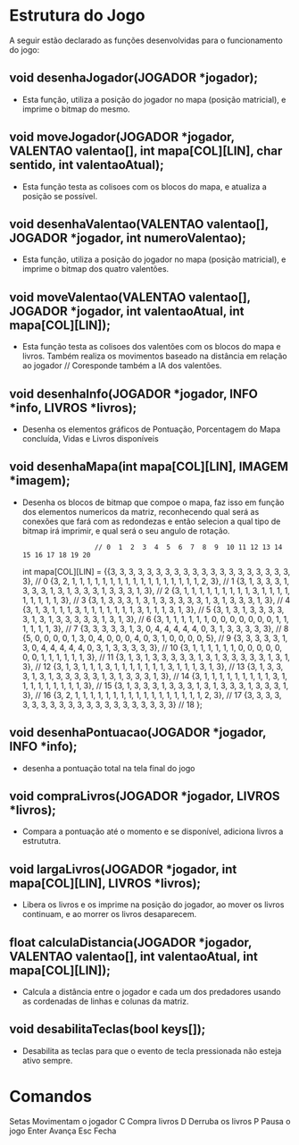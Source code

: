 # Estrutura do Jogo

A seguir estão declarado as funções desenvolvidas para o funcionamento do jogo:


## void desenhaJogador(JOGADOR *jogador);

* Esta função, utiliza a posição do jogador no mapa (posição matricial), e imprime o bitmap do mesmo.

## void moveJogador(JOGADOR *jogador, VALENTAO valentao[], int mapa[COL][LIN], char sentido, int valentaoAtual);

* Esta função testa as colisoes com os blocos do mapa, e atualiza a posição se possível.

## void desenhaValentao(VALENTAO valentao[], JOGADOR *jogador, int numeroValentao);

* Esta função, utiliza a posição do jogador no mapa (posição matricial), e imprime o bitmap dos quatro valentões.

## void moveValentao(VALENTAO valentao[], JOGADOR *jogador, int valentaoAtual, int mapa[COL][LIN]);

* Esta função testa as colisoes dos valentões com os blocos do mapa e livros. Também realiza os movimentos baseado na distância em relação ao jogador // Coresponde também a IA dos valentões.

## void desenhaInfo(JOGADOR *jogador, INFO *info, LIVROS *livros);

* Desenha os elementos gráficos de Pontuação, Porcentagem do Mapa concluída, Vidas e Livros disponíveis

## 	void desenhaMapa(int mapa[COL][LIN], IMAGEM *imagem);

* Desenha os blocos de bitmap que compoe o mapa, faz isso em função dos elementos numericos da matriz, reconhecendo qual será as conexões que fará com as redondezas e então selecion a qual tipo de bitmap irá imprimir, e qual será o seu angulo de rotação.



						// 0  1  2  3  4  5  6  7  8  9  10 11 12 13 14 15 16 17 18 19 20
	int mapa[COL][LIN] = {{3, 3, 3, 3, 3, 3, 3, 3, 3, 3, 3, 3, 3, 3, 3, 3, 3, 3, 3, 3, 3},  // 0
                          {3, 2, 1, 1, 1, 1, 1, 1, 1, 1, 1, 1, 1, 1, 1, 1, 1, 1, 1, 2, 3},  // 1
                          {3, 1, 3, 3, 3, 1, 3, 3, 3, 1, 3, 1, 3, 3, 3, 1, 3, 3, 3, 1, 3},  // 2
                          {3, 1, 1, 1, 1, 1, 1, 1, 1, 1, 3, 1, 1, 1, 1, 1, 1, 1, 1, 1, 3},  // 3
                          {3, 1, 3, 3, 3, 1, 3, 1, 3, 3, 3, 3, 3, 1, 3, 1, 3, 3, 3, 1, 3},  // 4
                          {3, 1, 3, 1, 1, 1, 3, 1, 1, 1, 1, 1, 1, 1, 3, 1, 1, 1, 3, 1, 3},  // 5
                          {3, 1, 3, 1, 3, 3, 3, 3, 3, 1, 3, 1, 3, 3, 3, 3, 3, 1, 3, 1, 3},  // 6
                          {3, 1, 1, 1, 1, 1, 1, 0, 0, 0, 0, 0, 0, 0, 1, 1, 1, 1, 1, 1, 3},  // 7
                          {3, 3, 3, 3, 3, 1, 3, 0, 4, 4, 4, 4, 4, 0, 3, 1, 3, 3, 3, 3, 3},  // 8
                          {5, 0, 0, 0, 0, 1, 3, 0, 4, 0, 0, 0, 4, 0, 3, 1, 0, 0, 0, 0, 5},  // 9
                          {3, 3, 3, 3, 3, 1, 3, 0, 4, 4, 4, 4, 4, 0, 3, 1, 3, 3, 3, 3, 3},  // 10
                          {3, 1, 1, 1, 1, 1, 1, 0, 0, 0, 0, 0, 0, 0, 1, 1, 1, 1, 1, 1, 3},  // 11
                          {3, 1, 3, 1, 3, 3, 3, 3, 3, 1, 3, 1, 3, 3, 3, 3, 3, 1, 3, 1, 3},  // 12
                          {3, 1, 3, 1, 1, 1, 3, 1, 1, 1, 1, 1, 1, 1, 3, 1, 1, 1, 3, 1, 3},  // 13
                          {3, 1, 3, 3, 3, 1, 3, 1, 3, 3, 3, 3, 3, 1, 3, 1, 3, 3, 3, 1, 3},  // 14
                          {3, 1, 1, 1, 1, 1, 1, 1, 1, 1, 3, 1, 1, 1, 1, 1, 1, 1, 1, 1, 3},  // 15
                          {3, 1, 3, 3, 3, 1, 3, 3, 3, 1, 3, 1, 3, 3, 3, 1, 3, 3, 3, 1, 3},  // 16
                          {3, 2, 1, 1, 1, 1, 1, 1, 1, 1, 1, 1, 1, 1, 1, 1, 1, 1, 1, 2, 3},  // 17
                          {3, 3, 3, 3, 3, 3, 3, 3, 3, 3, 3, 3, 3, 3, 3, 3, 3, 3, 3, 3, 3}   // 18
                         };

## 	void desenhaPontuacao(JOGADOR *jogador, INFO *info);

* desenha a pontuação total na tela final do jogo

## 	void compraLivros(JOGADOR *jogador, LIVROS *livros);

* Compara a pontuação até o momento e se disponível, adiciona livros a estrututra.

## 	void largaLivros(JOGADOR *jogador, int mapa[COL][LIN], LIVROS *livros);

* Libera os livros e os imprime na posição do jogador, ao mover os livros continuam, e ao morrer os livros desaparecem.

## 	float calculaDistancia(JOGADOR *jogador, VALENTAO valentao[], int valentaoAtual, int mapa[COL][LIN]);

* Calcula a distância entre o jogador e cada um dos predadores usando as cordenadas de linhas e colunas da matriz.

## 	void desabilitaTeclas(bool keys[]);

* Desabilita as teclas para que o evento de tecla pressionada não esteja ativo sempre.



# Comandos

Setas	Movimentam o jogador
C		Compra livros
D		Derruba os livros
P		Pausa o jogo
Enter	Avança
Esc		Fecha